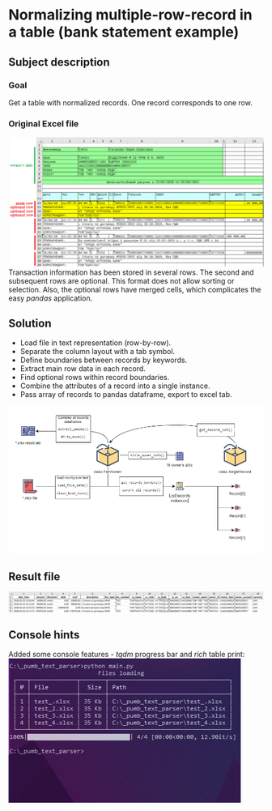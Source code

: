 # Normalizing multiple-row-record in a table (bank statement example)

## Subject description

### Goal

Get a table with normalized records. One record corresponds to one row.

### Original Excel file

![](demo_images/input_file_view.png)
Transaction information has been stored in several rows. The second and subsequent rows are optional. This format 
does not allow sorting or selection. Also, the optional rows have merged cells, which complicates the easy *pandas* 
application.

## Solution

- Load file in text representation (row-by-row).
- Separate the column layout with a tab symbol.
- Define boundaries between records by keywords.  
- Extract main row data in each record.
- Find optional rows within record boundaries.
- Сombine the attributes of a record into a single instance.
- Pass array of records to pandas dataframe, export to excel tab.

![](demo_images/arch.png)

## Result file
![](demo_images/result_tab.png)

## Console hints

Added some console features - *tqdm* progress bar and *rich* table print:
![](demo_images/console_view.png)
